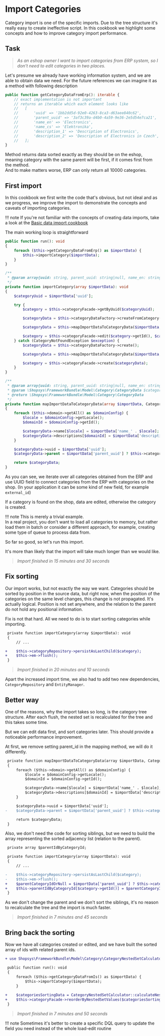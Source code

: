 # Import Categories

Category import is one of the specific imports.
Due to the tree structure it's really easy to create ineffective script.
In this cookbook we highlight some concepts and how to improve category import performance.

## Task

> _As an eshop owner I want to import categories from ERP system, so I don't need to edit categories in two places._

Let's presume we already have working information system, and we are able to obtain data we need.
For the future references we can imagine it as a method with following description

```php
public function getCategoryDataFromErp(): iterable {
    // exact implementation is not important
    // returns an iterable which each element looks like
    //   [
    //       'uuid' => '1bb2dd5d-92e0-4263-8ca3-d63aee840c62',
    //       'parent_uuid' => '3af3c39a-d4b0-4a59-9e36-2e5d54e7ca21',
    //       'name_en' => 'Electronics',
    //       'name_cs' => 'Elektronika',
    //       'description_1' => 'Description of Electronics',
    //       'description_2' => 'Description of Electronics in Czech',
    //   ];
}
```

Method returns data sorted exactly as they should be on the eshop, meaning category with the same parent will be first, if it comes first from the method.  
And to make matters worse, ERP can only return all 10000 categories.

## First import

In this cookbook we first write the code that's obvious, but not ideal and as we progress, we improve the import to demonstrate the concepts and caveats of importing categories. 

!!! note
    If you're not familiar with the concepts of creating data imports, take a look at the [Basic data import cookbook](./basic-data-import.md)

The main working loop is straightforward

```php
public function run(): void
{
    foreach ($this->getCategoryDataFromErp() as $importData) {
        $this->importCategory($importData);
    }
}

/**
 * @param array{uuid: string, parent_uuid: string|null, name_en: string, name_cs: string, description_1: string, description_2: string} $importData
 */
private function importCategory(array $importData): void
{
    $categoryUuid = $importData['uuid'];

    try {
        $category = $this->categoryFacade->getByUuid($categoryUuid);

        $categoryData = $this->categoryDataFactory->createFromCategory($category);

        $categoryData = $this->mapImportDataToCategoryData($importData, $categoryData);

        $category = $this->categoryFacade->edit($category->getId(), $categoryData);
    } catch (CategoryNotFoundException $exception) {
        $categoryData = $this->categoryDataFactory->create();

        $categoryData = $this->mapImportDataToCategoryData($importData, $categoryData);

        $category = $this->categoryFacade->create($categoryData);
    }
}

/**
 * @param array{uuid: string, parent_uuid: string|null, name_en: string, name_cs: string, description_1: string, description_2: string} $importData
 * @param \Shopsys\FrameworkBundle\Model\Category\CategoryData $categoryData
 * @return \Shopsys\FrameworkBundle\Model\Category\CategoryData
 */
private function mapImportDataToCategoryData(array $importData, CategoryData $categoryData): CategoryData
{
    foreach ($this->domain->getAll() as $domainConfig) {
        $locale = $domainConfig->getLocale();
        $domainId = $domainConfig->getId();

        $categoryData->name[$locale] = $importData['name_' . $locale];
        $categoryData->descriptions[$domainId] = $importData['description_' . $domainId];
    }

    $categoryData->uuid = $importData['uuid'];
    $categoryData->parent = $importData['parent_uuid'] ? $this->categoryFacade->getByUuid($importData['parent_uuid']) : null;

    return $categoryData;
}
```

As you can see, we iterate over all categories obtained from the ERP and use UUID field to connect categories from the ERP with categories on the shop.
(In your application it can be some kind of new field, for example `external_id`)

If a category is found on the shop, data are edited, otherwise the category is created.

!!! note
    This is merely a trivial example.  
    In a real project, you don't want to load all categories to memory, but rather load them in batch or consider a different approach, for example, creating some type of queue to process data from.

So far so good, so let's run this import.

It's more than likely that the import will take much longer than we would like.

> _Import finished in 15 minutes and 30 seconds_

## Fix sorting

Our import works, but not exactly the way we want.
Categories should be sorted by position in the source data, but right now, when the position of the categories on the same level changes, this change is not propagated.
It's actually logical.
Position is not set anywhere, and the relation to the parent do not hold any positional information.

Fix is not that hard.
All we need to do is to start sorting categories while importing.

```diff
 private function importCategory(array $importData): void
 {
     // ...

+    $this->categoryRepository->persistAsLastChild($category);
+    $this->em->flush();
 }
```

> _Import finished in 20 minutes and 10 seconds_

Apart the increased import time, we also had to add two new dependencies, `CategoryRepository` and `EntityManager`.

## Better way

One of the reasons, why the import takes so long, is the category tree structure.
After each flush, the nested set is recalculated for the tree and this takes some time.

But we can edit data first, and sort categories later.
This should provide a noticeable performance improvement.

At first, we remove setting parent_id in the mapping method, we will do it differently.

```diff
 private function mapImportDataToCategoryData(array $importData, CategoryData $categoryData): CategoryData
 {
     foreach ($this->domain->getAll() as $domainConfig) {
         $locale = $domainConfig->getLocale();
         $domainId = $domainConfig->getId();

         $categoryData->name[$locale] = $importData['name_' . $locale];
         $categoryData->descriptions[$domainId] = $importData['description_' . $domainId];
     }

     $categoryData->uuid = $importData['uuid'];
-    $categoryData->parent = $importData['parent_uuid'] ? $this->categoryFacade->getByUuid($importData['parent_uuid']) : null;

     return $categoryData;
 }
```

Also, we don't need the code for sorting siblings, but we need to build the array representing the sorted adjacency list (relation to the parent).

```diff
 private array $parentIdByCategoryId;

 private function importCategory(array $importData): void
 {
     // ...

-    $this->categoryRepository->persistAsLastChild($category);
-    $this->em->flush();
+    $parentCategoryIdOrNull = $importData['parent_uuid'] ? $this->categoryFacade->getByUuid($importData['parent_uuid'])->getId(): null;
+    $this->parentIdByCategoryId[$category->getId()] = $parentCategoryIdOrNull;
 }
```

As we don't change the parent and we don't sort the siblings, it's no reason to recalculate the tree and the import is much faster.

> _Import finished in 7 minutes and 45 seconds_

## Bring back the sorting

Now we have all categories created or edited, and we have built the sorted array of ids with related parent ids.

```diff
+ use Shopsys\FrameworkBundle\Model\Category\CategoryNestedSetCalculator;

 public function run(): void
 {
     foreach ($this->getCategoryDataFromIs() as $importData) {
         $this->importCategory($importData);
     }
     
+    $categoriesSortingData = CategoryNestedSetCalculator::calculateNestedSetFromAdjacencyList($this->parentIdByCategoryId);
+    $this->categoryFacade->reorderByNestedSetValues($categoriesSortingData);
 }
```

> _Import finished in 7 minutes and 50 seconds_

!!! note
    Sometimes it's better to create a specific DQL query to update the field you need instead of the whole load-edit routine
